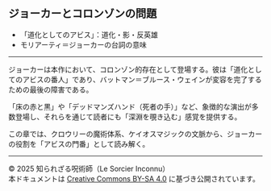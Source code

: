## ジョーカーとコロンゾンの問題
- 「道化としてのアビス」：道化・影・反英雄
- モリアーティ＝ジョーカーの台詞の意味

---

ジョーカーは本作において、コロンゾン的存在として登場する。彼は「道化としてのアビスの番人」であり、バットマン＝ブルース・ウェインが変容を完了するための最後の障害である。

「床の赤と黒」や「デッドマンズハンド（死者の手）」など、象徴的な演出が多数登場し、それらを通じて読者にも「深淵を覗き込む」感覚を提供する。

この章では、クロウリーの魔術体系、ケイオスマジックの文脈から、ジョーカーの役割を「アビスの門番」として読み解く。

---

© 2025 知られざる呪術師（Le Sorcier Inconnu）  
本ドキュメントは [Creative Commons BY-SA 4.0](https://creativecommons.org/licenses/by-sa/4.0/deed.ja) に基づき公開されています。
